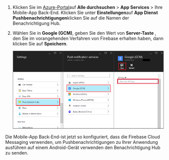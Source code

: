 
1. Klicken Sie im [Azure-Portal](https://portal.azure.com/)auf **Alle durchsuchen** > **App Services** > Ihre Mobile-App Back-End. Klicken Sie unter **Einstellungen**auf **App Dienst Pushbenachrichtigungen**klicken Sie auf die Namen der Benachrichtigung Hub.

2. Wählen Sie in **Google (GCM)**, geben Sie den Wert von **Server-Taste** , den Sie im vorangehenden Verfahren von Firebase erhalten haben, dann klicken Sie auf **Speichern**.

    ![Legen Sie die Taste GCM-API im Portal](./media/app-service-mobile-android-configure-push/mobile-push-api-key.png)

Die Mobile-App Back-End-ist jetzt so konfiguriert, dass die Firebase Cloud Messaging verwenden, um Pushbenachrichtigungen zu Ihrer Anwendung ausführen auf einem Android-Gerät verwenden den Benachrichtigung Hub zu senden.

<!-- URLs. -->


<!-- images -->

